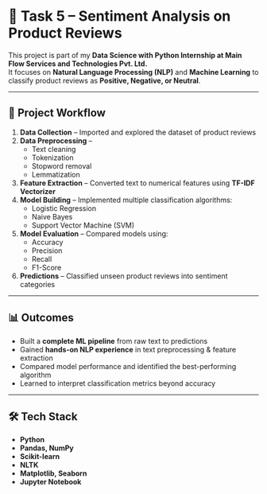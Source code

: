 # 📌 Task 5 – Sentiment Analysis on Product Reviews  

This project is part of my **Data Science with Python Internship at Main Flow Services and Technologies Pvt. Ltd.**  
It focuses on **Natural Language Processing (NLP)** and **Machine Learning** to classify product reviews as **Positive, Negative, or Neutral**.  

---

## 🚀 Project Workflow  
1. **Data Collection** – Imported and explored the dataset of product reviews  
2. **Data Preprocessing** –  
   - Text cleaning  
   - Tokenization  
   - Stopword removal  
   - Lemmatization  
3. **Feature Extraction** – Converted text to numerical features using **TF-IDF Vectorizer**  
4. **Model Building** – Implemented multiple classification algorithms:  
   - Logistic Regression  
   - Naive Bayes  
   - Support Vector Machine (SVM)  
5. **Model Evaluation** – Compared models using:  
   - Accuracy  
   - Precision  
   - Recall  
   - F1-Score  
6. **Predictions** – Classified unseen product reviews into sentiment categories  

---

## 📊 Outcomes  
- Built a **complete ML pipeline** from raw text to predictions  
- Gained **hands-on NLP experience** in text preprocessing & feature extraction  
- Compared model performance and identified the best-performing algorithm  
- Learned to interpret classification metrics beyond accuracy  

---

## 🛠 Tech Stack  
- **Python**  
- **Pandas, NumPy**  
- **Scikit-learn**  
- **NLTK**  
- **Matplotlib, Seaborn**  
- **Jupyter Notebook**  
